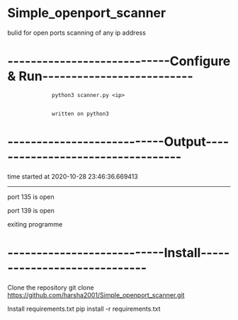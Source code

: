 # Simple_openport_scanner
bulid for open ports scanning of any ip address


# ----------------------------Configure & Run--------------------------
                  
                  python3 scanner.py <ip>
                  
                  
                  written on python3
                   
# ---------------------------Output----------------------------------

time started at 2020-10-28 23:46:36.669413
__________________________________________________
port 135 is open

port 139 is open

exiting programme


# ---------------------------Install-----------------------------

Clone the repository git clone https://github.com/harsha2001/Simple_openport_scanner.git


Install requirements.txt pip install -r requirements.txt
